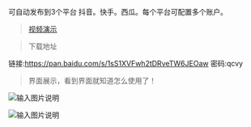 
可自动发布到3个平台 抖音。快手。西瓜。每个平台可配置多个账户。


> [视频演示]()

> 下载地址

链接:https://pan.baidu.com/s/1sS1XVFwh2tDRveTW6JEOaw  密码:qcvy


> 界面展示，看到界面就知道怎么使用了！


![输入图片说明](https://images.gitee.com/uploads/images/2020/1128/214754_3aefe876_1093073.png "屏幕截图.png")

![输入图片说明](https://images.gitee.com/uploads/images/2020/1128/214831_2621f790_1093073.png "屏幕截图.png")




